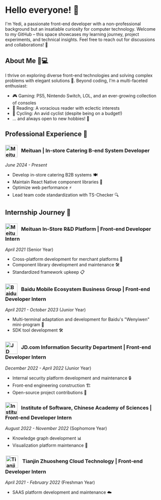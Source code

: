 # Hello everyone! 👋

I'm Yedi, a passionate front-end developer with a non-professional background but an insatiable curiosity for computer technology. Welcome to my GitHub – this space showcases my learning journey, project experiments, and technical insights. Feel free to reach out for discussions and collaborations! 🤝

## About Me 🧑💻
I thrive on exploring diverse front-end technologies and solving complex problems with elegant solutions 🚀. Beyond coding, I'm a multi-faceted enthusiast:
- 🎮 Gaming: PS5, Nintendo Switch, LOL, and an ever-growing collection of consoles
- 📖 Reading: A voracious reader with eclectic interests
- 🚴 Cycling: An avid cyclist (despite being on a budget!)
- ... and always open to new hobbies! 🌟

## Professional Experience 💼
### <img src="https://p0.meituan.net/scarlett/fe-logo-meituan-dianping-2022.png" alt="Meituan Logo" width="40" style="vertical-align: middle; margin-right: 8px;"> Meituan | In-store Catering B-end System Developer  
*June 2024 - Present*  
- Develop in-store catering B2B systems 🍽️  
- Maintain React Native component libraries 📱  
- Optimize web performance ⚡  
- Lead team code standardization with TS-Checker 🔍  

## Internship Journey 🌱
### <img src="https://p0.meituan.net/scarlett/fe-logo-meituan-dianping-2022.png" alt="Meituan Logo" width="40" style="vertical-align: middle; margin-right: 8px;"> Meituan In-Store R&D Platform | Front-end Developer Intern  
*April 2021* (Senior Year)  
- Cross-platform development for merchant platforms 🔄  
- Component library development and maintenance 🛠️  
- Standardized framework upkeep 📋  

### <img src="https://www.baidu.com/img/PCtm_d9c8750bed0b3c7d089fa7d55720d6cf.png" alt="Baidu Logo" width="40" style="vertical-align: middle; margin-right: 8px;"> Baidu Mobile Ecosystem Business Group | Front-end Developer Intern  
*April 2021 - October 2023* (Junior Year)  
- Multi-terminal adaptation and development for Baidu's "Wenyiwen" mini-program 📱  
- SDK tool development 🛠️  

### <img src="https://img11.360buyimg.com/imagetools/jfs/t1/199786/24/25409/113763/62c36113E46286d9b9/4123a921330c2166.png" alt="JD Logo" width="40" style="vertical-align: middle; margin-right: 8px;"> JD.com Information Security Department | Front-end Developer Intern  
*December 2022 - April 2022* (Junior Year)  
- Internal security platform development and maintenance 🔒  
- Front-end engineering construction 🏗️  
- Open-source project contributions 🤝  

### <img src="https://www.iscas.ac.cn/images/logo2021.png" alt="Institute of Software, CAS Logo" width="40" style="vertical-align: middle; margin-right: 8px;"> Institute of Software, Chinese Academy of Sciences | Front-end Developer Intern  
*August 2022 - November 2022* (Sophomore Year)  
- Knowledge graph development 📊  
- Visualization platform maintenance 🎨  

### <img src="https://via.placeholder.com/40?text=Zhuosheng" alt="Tianjin Zhuosheng Logo" width="40" style="vertical-align: middle; margin-right: 8px; background: #fff; padding: 2px;"> Tianjin Zhuosheng Cloud Technology | Front-end Developer Intern  
*April 2021 - February 2022* (Freshman Year)  
- SAAS platform development and maintenance ☁️
